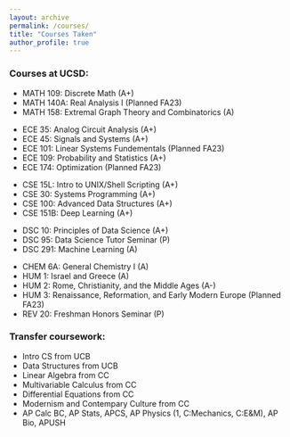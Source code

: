 ```yaml
---
layout: archive
permalink: /courses/
title: "Courses Taken"
author_profile: true
---
```


### Courses at UCSD:

- MATH 109: Discrete Math (A+)
- MATH 140A: Real Analysis I (Planned FA23)
- MATH 158: Extremal Graph Theory and Combinatorics (A)

<!-- -->

- ECE 35: Analog Circuit Analysis (A+)
- ECE 45: Signals and Systems (A+)
- ECE 101: Linear Systems Fundementals (Planned FA23)
- ECE 109: Probability and Statistics (A+)
- ECE 174: Optimization (Planned FA23)

<!-- -->

- CSE 15L: Intro to UNIX/Shell Scripting (A+)
- CSE 30: Systems Programming (A+)
- CSE 100: Advanced Data Structures (A+)
- CSE 151B: Deep Learning (A+)

<!-- -->

- DSC 10: Principles of Data Science (A+)
- DSC 95: Data Science Tutor Seminar (P)
- DSC 291: Machine Learning (A)

<!-- -->

- CHEM 6A: General Chemistry I (A)
- HUM 1: Israel and Greece (A)
- HUM 2: Rome, Christianity, and the Middle Ages (A-)
- HUM 3: Renaissance, Reformation, and Early Modern Europe (Planned FA23)
- REV 20: Freshman Honors Seminar (P)

<!-- -->

### Transfer coursework:

- Intro CS from UCB
- Data Structures from UCB
- Linear Algebra from CC
- Multivariable Calculus from CC
- Differential Equations from CC
- Modernism and Contempary Culture from CC
- AP Calc BC, AP Stats, APCS, AP Physics (1, C:Mechanics, C:E&M), AP Bio, APUSH
